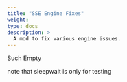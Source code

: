 ```yaml
---
title: "SSE Engine Fixes"
weight: 
type: docs
description: >
  A mod to fix various engine issues.
---
```



Such Empty


note that sleepwait is only for testing